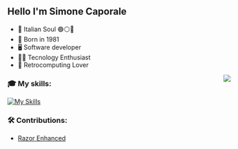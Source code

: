 ### <h2> Hello I'm Simone Caporale

  - 🍝 Italian Soul 🟢⚪🔴
  - 🧒 Born in 1981
  - 🖥️ Software developer
  - 👨‍💻 Tecnology Enthusiast
  - 💾 Retrocomputing Lover

 <img align="right" src="https://github-readme-stats.vercel.app/api?username=caporalesimone&show_icons=true">
  
  ### 🎓 My skills:

[![My Skills](https://skillicons.dev/icons?i=azure,c,cpp,cs,java,maven,linux,bash,git,github,githubactions,docker,visualstudio,vscode,arduino,raspberrypi&perline=5)](https://hersel.it)

### 🛠️ Contributions:
  - [Razor Enhanced](https://github.com/RazorEnhanced/RazorEnhanced)
  
<!--
**caporalesimone/caporalesimone** is a ✨ _special_ ✨ repository because its `README.md` (this file) appears on your GitHub profile.

Here are some ideas to get you started:

- 🔭 I’m currently working on ...
- 🌱 I’m currently learning ...
- 👯 I’m looking to collaborate on ...
- 🤔 I’m looking for help with ...
- 💬 Ask me about ...
- 📫 How to reach me: ...
- 😄 Pronouns: ...
- ⚡ Fun fact: ...
-->
